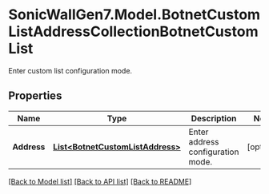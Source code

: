 # SonicWallGen7.Model.BotnetCustomListAddressCollectionBotnetCustomList
Enter custom list configuration mode.

## Properties

Name | Type | Description | Notes
------------ | ------------- | ------------- | -------------
**Address** | [**List&lt;BotnetCustomListAddress&gt;**](BotnetCustomListAddress.md) | Enter address configuration mode. | [optional] 

[[Back to Model list]](../README.md#documentation-for-models) [[Back to API list]](../README.md#documentation-for-api-endpoints) [[Back to README]](../README.md)

